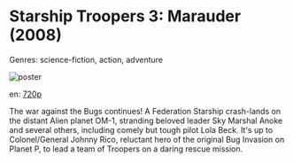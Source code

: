 # Starship Troopers 3: Marauder (2008)

Genres: science-fiction, action, adventure

![poster](http://image.tmdb.org/t/p/w500/1ZAnyXWOlY0oz1zXaLs0quogUD2.jpg)

en:
  [720p](magnet:?xt=urn:btih:870DB247291BB3E24595699223EECD1D9365B3AD&tr=udp://glotorrents.pw:6969/announce&tr=udp://tracker.opentrackr.org:1337/announce&tr=udp://torrent.gresille.org:80/announce&tr=udp://tracker.openbittorrent.com:80&tr=udp://tracker.coppersurfer.tk:6969&tr=udp://tracker.leechers-paradise.org:6969&tr=udp://p4p.arenabg.ch:1337&tr=udp://tracker.internetwarriors.net:1337)
  


The war against the Bugs continues! A Federation Starship crash-lands on the distant Alien planet OM-1, stranding beloved leader Sky Marshal Anoke and several others, including comely but tough pilot Lola Beck. It's up to Colonel/General Johnny Rico, reluctant hero of the original Bug Invasion on Planet P, to lead a team of Troopers on a daring rescue mission.